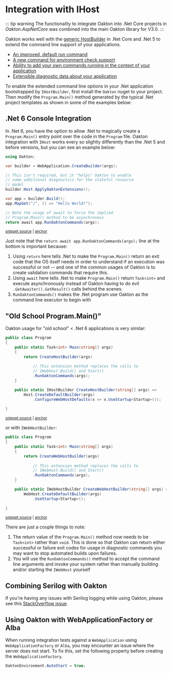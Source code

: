 # Integration with IHost

::: tip warning
The functionality to integrate Oakton into .Net Core projects in *Oakton.AspNetCore* was combined
into the main Oakton library for V3.0.
:::

Oakton works well with the [generic HostBuilder](https://docs.microsoft.com/en-us/aspnet/core/fundamentals/host/generic-host?view=aspnetcore-5.0) in .Net Core and .Net 5 to extend the command line support
of your applications.

* [An improved, default run command](/guide/host/run)
* [A new command for environment check support](/guide/host/environment)
* [Ability to add your own commands running in the context of your application](/guide/host/extensions)
* [Extensible diagnostic data about your application](/guide/host/describe)

To enable the extended command line options in your .Net application bootstrapped by `IHostBuilder`, first install the `Oakton` nuget to your project. Then modify the `Program.Main()` method generated by the typical .Net project templates
as shown in some of the examples below:

## .Net 6 Console Integration

In .Net 6, you have the option to allow .Net to magically create a `Program.Main()` entry point over the
code in the `Program` file. Oakton integration with `IHost` works every so slightly differently than the .Net 5 
and before versions, but you can see an example below:

<!-- snippet: sample_bootstrapping_minimal_api -->
<a id='snippet-sample_bootstrapping_minimal_api'></a>
```cs
using Oakton;

var builder = WebApplication.CreateBuilder(args);

// This isn't required, but it "helps" Oakton to enable
// some additional diagnostics for the stateful resource 
// model
builder.Host.ApplyOaktonExtensions();

var app = builder.Build();
app.MapGet("/", () => "Hello World!");

// Note the usage of await to force the implied
// Program.Main() method to be asynchronous
return await app.RunOaktonCommands(args);
```
<sup><a href='https://github.com/JasperFx/oakton/blob/master/src/MinimalApi/Program.cs#L1-L19' title='Snippet source file'>snippet source</a> | <a href='#snippet-sample_bootstrapping_minimal_api' title='Start of snippet'>anchor</a></sup>
<!-- endSnippet -->

Just note that the `return await app.RunOaktonCommands(args);` line at the bottom is important because:

1. Using `return` here tells .Net to make the `Program.Main()` return an exit code that the OS itself needs in order to understand if an execution was successful or not -- and one of the common usages of Oakton is to create validation commands that require this.
2. Using `await` here tells .Net to make `Program.Main()` return `Task<int>` and execute asynchronously instead of Oakton having to do evil `.GetAwaiter().GetResult()` calls behind the scenes.
3. `RunOaktonCommands()` makes the .Net program use Oakton as the command line executor to begin with

## "Old School Program.Main()"

Oakton usage for "old school" < .Net 6 applications is very similar:

<!-- snippet: sample_using_run_oakton_commands_3 -->
<a id='snippet-sample_using_run_oakton_commands_3'></a>
```cs
public class Program
{
    public static Task<int> Main(string[] args)
    {
        return CreateHostBuilder(args)
            
            // This extension method replaces the calls to
            // IWebHost.Build() and Start()
            .RunOaktonCommands(args);
    }

    public static IHostBuilder CreateHostBuilder(string[] args) =>
        Host.CreateDefaultBuilder(args)
            .ConfigureWebHostDefaults(x => x.UseStartup<Startup>());
    
}
```
<sup><a href='https://github.com/JasperFx/oakton/blob/master/src/MvcApp/Program.cs#L36-L53' title='Snippet source file'>snippet source</a> | <a href='#snippet-sample_using_run_oakton_commands_3' title='Start of snippet'>anchor</a></sup>
<!-- endSnippet -->

or with `IWebHostBuilder`:

<!-- snippet: sample_using_run_oakton_commands -->
<a id='snippet-sample_using_run_oakton_commands'></a>
```cs
public class Program
{
    public static Task<int> Main(string[] args)
    {
        return CreateWebHostBuilder(args)
            
            // This extension method replaces the calls to
            // IWebHost.Build() and Start()
            .RunOaktonCommands(args);
    }

    public static IWebHostBuilder CreateWebHostBuilder(string[] args) =>
        WebHost.CreateDefaultBuilder(args)
            .UseStartup<Startup>();
    
}
```
<sup><a href='https://github.com/JasperFx/oakton/blob/master/src/MvcApp/Program.cs#L16-L33' title='Snippet source file'>snippet source</a> | <a href='#snippet-sample_using_run_oakton_commands' title='Start of snippet'>anchor</a></sup>
<!-- endSnippet -->

There are just a couple things to note:

1. The return value of the `Program.Main()` method now needs to be `Task<int>` rather than `void`. This is done so that Oakton
   can return either successful or failure exit codes for usage in diagnostic commands you may want to stop automated builds upon
   failures.
1. You will use the `RunOaktonCommands()` method to accept the command line arguments and invoke your system rather than manually
   building and/or starting the `IWebHost` yourself

## Combining Serilog with Oakton

If you're having any issues with Serilog logging while using Oakton, please see this [StackOverflow issue](https://stackoverflow.com/questions/55422528/logging-with-serilog-net-core-not-outputting).


## Using Oakton with WebApplicationFactory or Alba

When running integration tests against a `WebApplication` using `WebApplicationFactory` or `Alba`, you may encounter an issue where the server does not start. To fix this, set the following property before creating the `WebApplicationFactory`.

```cs
OaktonEnvironment.AutoStart = true;
```

